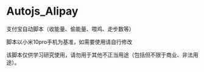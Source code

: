 # Autojs_Alipay
支付宝自动脚本（收能量、偷能量、喂鸡、走步数等）


脚本以小米10pro手机为基准，如需要使用请自行修改


该脚本仅供学习研究使用，请勿用于其他不正当用途（包括但不限于商业、非法用途）。

